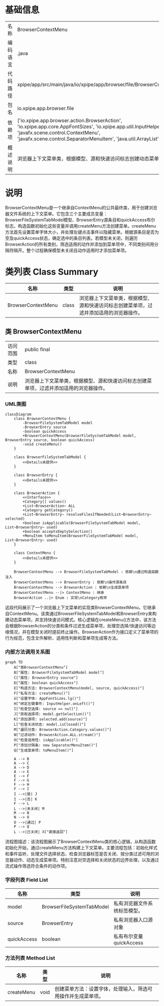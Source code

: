 # 基础信息

|      |      |
|------|------|
| 名称 | BrowserContextMenu |
| 编码语言 | .java |
| 代码路径 | xpipe/app/src/main/java/io/xpipe/app/browser/file/BrowserContextMenu.java |
| 包名 | io.xpipe.app.browser.file |
| 依赖项 | ['io.xpipe.app.browser.action.BrowserAction', 'io.xpipe.app.core.AppFontSizes', 'io.xpipe.app.util.InputHelper', 'javafx.scene.control.ContextMenu', 'javafx.scene.control.SeparatorMenuItem', 'java.util.ArrayList', 'java.util.List'] |
| 概述说明 | 浏览器上下文菜单类，根据模型、源和快速访问标志创建动态菜单项。 |

# 说明

BrowserContextMenu是一个继承自ContextMenu的公共最终类，用于创建浏览器文件系统的上下文菜单。它包含三个主要成员变量：BrowserFileSystemTabModel模型、BrowserEntry源条目和quickAccess布尔标志。构造函数初始化这些变量并调用createMenu方法创建菜单。createMenu方法首先设置菜单字体大小，并处理左键点击事件以隐藏菜单。根据源条目是否为空及quickAccess状态，确定选中的条目列表。若模型未关闭，则遍历BrowserAction的所有类别，筛选适用的动作并添加到菜单项中，不同类别间用分隔符隔开。整个过程确保模型未关闭且动作适用时才添加菜单项。

# 类列表 Class Summary

| 名称   | 类型  | 说明 |
|-------|------|-------------|
| BrowserContextMenu | class | 浏览器上下文菜单类，根据模型、源和快速访问标志创建菜单项，过滤并添加适用的浏览器操作。 |



## 类 BrowserContextMenu

|      |      |
|------|------|
| 访问范围 | public final |
| 类型 | class |
| 名称 | BrowserContextMenu |
| 说明 | 浏览器上下文菜单类，根据模型、源和快速访问标志创建菜单项，过滤并添加适用的浏览器操作。 |


### UML类图

```mermaid
classDiagram
    class BrowserContextMenu {
        -BrowserFileSystemTabModel model
        -BrowserEntry source
        -boolean quickAccess
        +BrowserContextMenu(BrowserFileSystemTabModel model, BrowserEntry source, boolean quickAccess)
        -void createMenu()
    }

    class BrowserFileSystemTabModel {
        <<Details未提供>>
    }

    class BrowserEntry {
        <<Details未提供>>
    }

    class BrowserAction {
        <<Interface>>
        +Category[] values()
        +List~BrowserAction~ ALL
        +Category getCategory()
        +List~BrowserEntry~ resolveFilesIfNeeded(List~BrowserEntry~ selected)
        +boolean isApplicable(BrowserFileSystemTabModel model, List~BrowserEntry~ used)
        +boolean acceptsEmptySelection()
        +MenuItem toMenuItem(BrowserFileSystemTabModel model, List~BrowserEntry~ used)
    }

    class ContextMenu {
        <<Details未提供>>
    }

    BrowserContextMenu --> BrowserFileSystemTabModel : 依赖\n通过构造函数注入
    BrowserContextMenu --> BrowserEntry : 依赖\n操作源条目
    BrowserContextMenu --> BrowserAction : 依赖\n生成菜单项
    BrowserContextMenu --|> ContextMenu : 继承
    BrowserAction ..|> Enum : 实现\nCategory枚举
```

这段代码展示了一个浏览器上下文菜单的实现类BrowserContextMenu，它继承自ContextMenu。该类通过BrowserFileSystemTabModel和BrowserEntry来构建动态菜单项，并支持快速访问模式。核心逻辑在createMenu()方法中，该方法会根据BrowserAction的分类和条件过滤生成菜单项，处理空选择/快速访问等边缘情况，并在模型关闭时提前终止操作。BrowserAction作为接口定义了菜单项的行为规范，包含文件解析、适用性判断和菜单项生成等方法。


### 内部方法调用关系图

```mermaid
graph TD
    A["类BrowserContextMenu"]
    B["属性: BrowserFileSystemTabModel model"]
    C["属性: BrowserEntry source"]
    D["属性: boolean quickAccess"]
    E["构造方法: BrowserContextMenu(model, source, quickAccess)"]
    F["私有方法: createMenu()"]
    G["设置字体: AppFontSizes.lg()"]
    H["绑定左键事件: InputHelper.onLeft()"]
    I["检查空选择: source == null"]
    J["获取选择项: model.getSelection()"]
    K["添加源项: selected.add(source)"]
    L["检查关闭状态: model.isClosed()"]
    M["遍历分类: BrowserAction.Category.values()"]
    N["过滤动作: BrowserAction.ALL.stream()"]
    O["检查适用性: isApplicable()"]
    P["添加分隔条: new SeparatorMenuItem()"]
    Q["生成菜单项: toMenuItem()"]

    A --> B
    A --> C
    A --> D
    A --> E
    E --> F
    F --> G
    F --> H
    F --> I
    I -->|是| J
    I -->|否| K
    F --> L
    L -->|未关闭| M
    M --> N
    N --> O
    O -->|通过| P
    P --> Q
    L -->|已关闭| X["直接返回"]
```

流程图描述：该流程图展示了BrowserContextMenu类的核心逻辑，从构造函数初始化开始，通过createMenu方法构建上下文菜单。主要流程包括：初始化样式和事件监听、处理文件选择状态、检查浏览器标签是否关闭、按分类过滤可用的浏览器动作、动态生成菜单项。特别注意对空选择和关闭状态的边界处理，以及通过流式操作筛选符合条件的动作项。

### 字段列表 Field List

| 名称  | 类型  | 说明 |
|-------|-------|------|
| model | BrowserFileSystemTabModel | 私有浏览器文件系统标签模型。 |
| source | BrowserEntry | 私有浏览器入口源对象 |
| quickAccess | boolean | 私有布尔变量quickAccess |

### 方法列表 Method List

| 名称  | 类型  | 说明 |
|-------|-------|------|
| createMenu | void | 创建菜单方法：设置字体，处理输入，筛选可用操作并生成菜单项。 |




